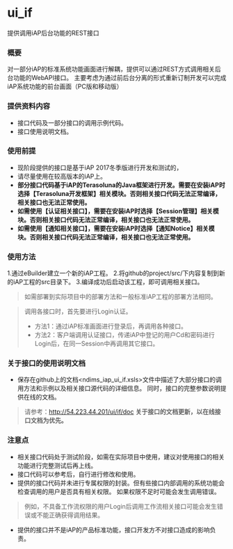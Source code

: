 # ui_if
提供调用iAP后台功能的REST接口

### 概要
对一部分iAP的标准系统功能画面进行解耦，提供可以通过REST方式调用相关后台功能的WebAPI接口。
主要考虑为通过前后台分离的形式重新订制开发可以完成iAP系统功能的前台画面（PC版和移动版）

### 提供资料内容
- 接口代码及一部分接口的调用示例代码。
- 接口使用说明文档。

### 使用前提
- 现阶段提供的接口是基于iAP 2017冬季版进行开发和测试的，
- 请尽量使用在较高版本的iAP上。
- **部分接口代码基于iAP的Terasoluna的Java框架进行开发。需要在安装iAP时选择【Terasoluna开发框架】相关模块。否则相关接口代码无法正常编译，相关接口也无法正常使用。**
- **如需使用【认证相关接口】，需要在安装iAP时选择【Session管理】相关模块。否则相关接口代码无法正常编译，相关接口也无法正常使用。**
- **如需使用【通知相关接口】，需要在安装iAP时选择【通知Notice】相关模块。否则相关接口代码无法正常编译，相关接口也无法正常使用。**

### 使用方法
1.通过eBuilder建立一个新的iAP工程。
2.将github的project/src/下内容复制到新的iAP工程的src目录下。
3.编译成功后启动该工程，即可调用相关接口。
> 如需部署到实际项目中的部署方法和一般标准iAP工程的部署方法相同。

> 调用各接口时，首先要进行Login认证。
> - 方法1：通过iAP标准画面进行登录后，再调用各种接口。
> - 方法2：客户端调用认证接口，传递iAP中登记的用户Cd和密码进行Login后，在同一Session中再调用其它接口。

### 关于接口的使用说明文档
- 保存在github上的文档<ndims_iap_ui_if.xsls>文件中描述了大部分接口的调用方法和示例以及相关接口源代码的详细信息。
同时，接口的完整参数说明提供在线的文档。
> 请参考：http://54.223.44.201/ui/if/doc
**关于接口的文档更新，以在线接口文档为优先。**

### 注意点
- 相关接口代码处于测试阶段，如需在实际项目中使用，建议对使用接口的相关功能进行完整测试后再上线。
- 接口代码可以参考后，自行进行修改和使用。
- 提供的接口代码并未进行专属权限的封装。但有些接口内部调用的系统功能会检查调用的用户是否具有相关权限。
如果权限不足时可能会发生调用错误。
> 例如，不具备工作流权限的用户Login后调用工作流相关接口可能会发生错误或不能正确获得调用结果。
- 提供的接口并不是iAP的产品标准功能，接口开发方不对接口造成的影响负责。
